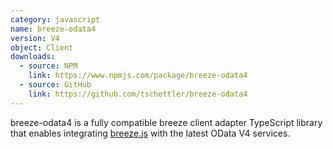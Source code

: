 ```yaml
---
category: javascript
name: breeze-odata4
version: V4
object: Client
downloads:
  - source: NPM
    link: https://www.npmjs.com/package/breeze-odata4
  - source: GitHub
    link: https://github.com/tschettler/breeze-odata4
---
```

breeze-odata4 is a fully compatible breeze client adapter TypeScript library that enables integrating [breeze.js](https://www.getbreezenow.com/breezejs) with the latest OData V4 services.
